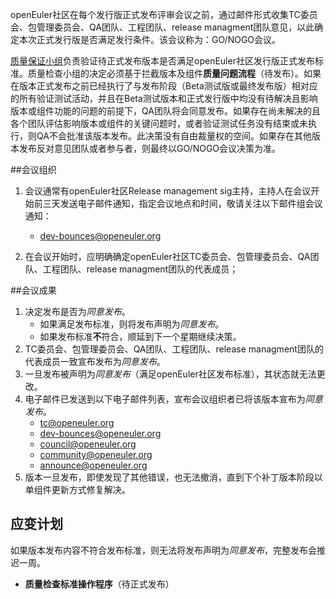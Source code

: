 openEuler社区在每个发行版正式发布评审会议之前，通过邮件形式收集TC委员会、包管理委员会、QA团队、工程团队、release managment团队意见，以此确定本次正式发行版是否满足发行条件。该会议称为：GO/NOGO会议。

[质量保证小组](https://gitee.com/openeuler/QA)负责验证待正式发布版本是否满足openEuler社区发行版正式发布标准。质量检查小组的决定必须基于拦截版本及组件**质量问题流程**（待发布）。如果在版本正式发布之前已经执行了与发布阶段（Beta测试版或最终发布版）相对应的所有验证测试活动，并且在Beta测试版本和正式发行版中均没有待解决且影响版本或组件功能的问题的前提下，QA团队将会同意发布。如果存在尚未解决的且各个团队评估影响版本或组件的关键问题时，或者验证测试任务没有结束或未执行，则QA不会批准该版本发布。此决策没有自由裁量权的空间。如果存在其他版本发布反对意见团队或者参与者，则最终以GO/NOGO会议决策为准。

##会议组织

1.  会议通常有openEuler社区Release management sig主持，主持人在会议开始前三天发送电子邮件通知，指定会议地点和时间，敬请关注以下邮件组会议通知：
    *   dev-bounces@openeuler.org
 
2.  在会议开始时，应明确确定openEuler社区TC委员会、包管理委员会、QA团队、工程团队、release managment团队的代表成员；

##会议成果

1.  决定发布是否为*同意发布*。
    *   如果满足发布标准，则将发布声明为*同意发布*。
    *   如果发布标准**不**符合，顺延到下一个星期继续决策。
2.  TC委员会、包管理委员会、QA团队、工程团队、release managment团队的代表成员一致宣布发布为*同意发布*。
3.  一旦发布被声明为*同意发布*（满足openEuler社区发布标准），其状态就无法更改。
4.  电子邮件已发送到以下电子邮件列表，宣布会议组织者已将该版本宣布为*同意发布*。
    *  tc@openeuler.org
    *  dev-bounces@openeuler.org
    *  council@openeuler.org
    * community@openeuler.org
    * announce@openeuler.org
5.  版本一旦发布，即使发现了其他错误，也无法撤消，直到下个补丁版本阶段以单组件更新方式修复解决。

## 应变计划

如果版本发布内容不符合发布标准，则无法将发布声明为*同意发布*，完整发布会推迟一周。


*   **质量检查标准操作程序**（待正式发布）
